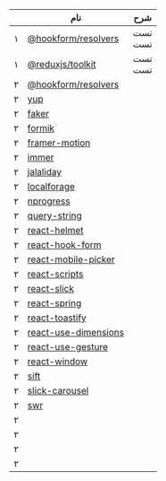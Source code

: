 <div>

|     | نام                                | شرح         |
| --- | ---------------------------------- | ----------- |
| ۱   | [@hookform/resolvers](#javascript) | تست<br/>تست |
| ۱   | [@reduxjs/toolkit](#javascript)    | تست<br/>تست |
| ۲   | [@hookform/resolvers](#reactjs)    |             |
| ۲   | [yup](#reactjs)                    |             |
| ۲   | [faker]()                          |             |
| ۲   | [formik]()                         |             |
| ۲   | [framer-motion]()                  |             |
| ۲   | [immer]()                          |             |
| ۲   | [jalaliday]()                      |             |
| ۲   | [localforage]()                    |             |
| ۲   | [nprogress]()                      |             |
| ۲   | [query-string]()                   |             |
| ۲   | [react-helmet]()                   |             |
| ۲   | [react-hook-form]()                |             |
| ۲   | [react-mobile-picker]()            |             |
| ۲   | [react-scripts]()                  |             |
| ۲   | [react-slick]()                    |             |
| ۲   | [react-spring]()                   |             |
| ۲   | [react-toastify]()                 |             |
| ۲   | [react-use-dimensions]()           |             |
| ۲   | [react-use-gesture]()              |             |
| ۲   | [react-window]()                   |             |
| ۲   | [sift]()                           |             |
| ۲   | [slick-carousel]()                 |             |
| ۲   | [swr]()                            |             |
| ۲   | []()                               |             |
| ۲   | []()                               |             |
| ۲   | []()                               |             |
| ۲   | []()                               |             |

</div>
